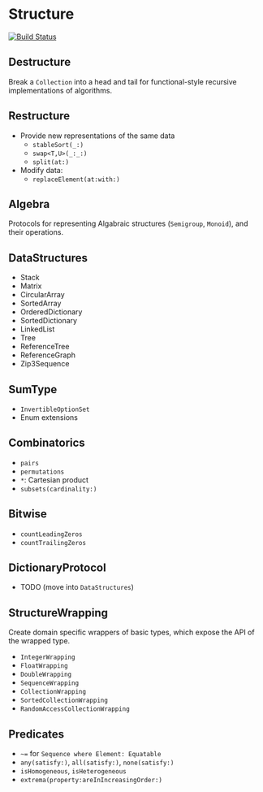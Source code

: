 # Structure

[![Build Status](https://travis-ci.org/dn-m/Structure.svg?branch=master)](https://travis-ci.org/dn-m/Structure) 


## Destructure
Break a `Collection` into a head and tail for functional-style recursive implementations of algorithms.

## Restructure
- Provide new representations of the same data
    - `stableSort(_:)`
    - `swap<T,U>(_:_:)`
    - `split(at:)`
- Modify data:
    - `replaceElement(at:with:)`

## Algebra
Protocols for representing Algabraic structures (`Semigroup`, `Monoid`), and their operations.

## DataStructures
- Stack
- Matrix
- CircularArray
- SortedArray
- OrderedDictionary
- SortedDictionary
- LinkedList
- Tree
- ReferenceTree
- ReferenceGraph
- Zip3Sequence

## SumType
- `InvertibleOptionSet`
- Enum extensions

## Combinatorics
- `pairs`
- `permutations`
- `*`: Cartesian product
- `subsets(cardinality:)`

## Bitwise
- `countLeadingZeros`
- `countTrailingZeros`

## DictionaryProtocol
- TODO (move into `DataStructures`)

## StructureWrapping

Create domain specific wrappers of basic types, which expose the API of the wrapped type.

- `IntegerWrapping`
- `FloatWrapping`
- `DoubleWrapping`
- `SequenceWrapping`
- `CollectionWrapping`
- `SortedCollectionWrapping`
- `RandomAccessCollectionWrapping`

## Predicates
- `~=` for `Sequence where Element: Equatable`
- `any(satisfy:)`, `all(satisfy:)`, `none(satisfy:)`
- `isHomogeneous`, `isHeterogeneous`
- `extrema(property:areInIncreasingOrder:)`
